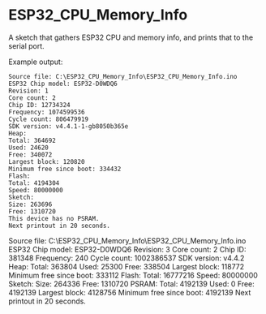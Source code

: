 # ESP32_CPU_Memory_Info
A sketch that gathers ESP32 CPU and memory info, and prints that to the serial port.

Example output:

    Source file: C:\ESP32_CPU_Memory_Info\ESP32_CPU_Memory_Info.ino
    ESP32 Chip model: ESP32-D0WDQ6
    Revision: 1
    Core count: 2
    Chip ID: 12734324
    Frequency: 1074599536
    Cycle count: 806479919
    SDK version: v4.4.1-1-gb8050b365e
    Heap:
    Total: 364692
    Used: 24620
    Free: 340072
    Largest block: 120820
    Minimum free since boot: 334432
    Flash:
    Total: 4194304
    Speed: 80000000
    Sketch:
    Size: 263696
    Free: 1310720
    This device has no PSRAM.
    Next printout in 20 seconds.



Source file: C:\ESP32_CPU_Memory_Info\ESP32_CPU_Memory_Info.ino
ESP32 Chip model: ESP32-D0WDQ6
  Revision: 3
  Core count: 2
  Chip ID: 381348
  Frequency: 240
  Cycle count: 1002386537
  SDK version: v4.4.2
Heap: 
  Total: 363804
  Used: 25300
  Free: 338504
  Largest block: 118772
  Minimum free since boot: 333112
Flash: 
  Total: 16777216
  Speed: 80000000
Sketch: 
  Size: 264336
  Free: 1310720
PSRAM: 
  Total: 4192139
  Used: 0
  Free: 4192139
  Largest block: 4128756
  Minimum free since boot: 4192139
Next printout in 20 seconds.
